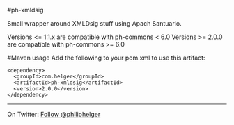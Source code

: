 #ph-xmldsig

Small wrapper around XMLDsig stuff using Apach Santuario.

Versions <= 1.1.x are compatible with ph-commons < 6.0
Versions >= 2.0.0 are compatible with ph-commons >= 6.0

#Maven usage
Add the following to your pom.xml to use this artifact:
```
<dependency>
  <groupId>com.helger</groupId>
  <artifactId>ph-xmldsig</artifactId>
  <version>2.0.0</version>
</dependency>
```

---

On Twitter: <a href="https://twitter.com/philiphelger">Follow @philiphelger</a>

